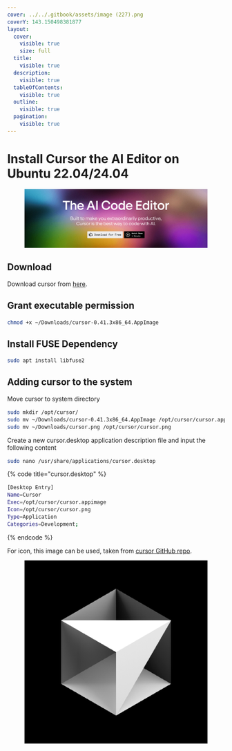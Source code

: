 ```yaml
---
cover: ../../.gitbook/assets/image (227).png
coverY: 143.150498381877
layout:
  cover:
    visible: true
    size: full
  title:
    visible: true
  description:
    visible: true
  tableOfContents:
    visible: true
  outline:
    visible: true
  pagination:
    visible: true
---
```


# Install Cursor the AI Editor on Ubuntu 22.04/24.04

<figure><img src="../../.gitbook/assets/image (227).png" alt=""><figcaption></figcaption></figure>

## Download

Download cursor from [here](https://www.cursor.com/).



## Grant executable permission

```bash
chmod +x ~/Downloads/cursor-0.41.3x86_64.AppImage
```



## Install FUSE Dependency

```bash
sudo apt install libfuse2
```



## Adding cursor to the system

Move cursor to system directory

```bash
sudo mkdir /opt/cursor/
sudo mv ~/Downloads/cursor-0.41.3x86_64.AppImage /opt/cursor/cursor.appimage
sudo mv ~/Downloads/cursor.png /opt/cursor/cursor.png
```



Create a new cursor.desktop application description file and input the following content

```bash
sudo nano /usr/share/applications/cursor.desktop
```

{% code title="cursor.desktop" %}
```bash
[Desktop Entry]
Name=Cursor
Exec=/opt/cursor/cursor.appimage
Icon=/opt/cursor/cursor.png
Type=Application
Categories=Development;

```
{% endcode %}



For icon, this image can be used, taken from [cursor GitHub repo](https://github.com/getcursor/cursor).

<figure><img src="../../.gitbook/assets/cursor.png" alt=""><figcaption></figcaption></figure>


